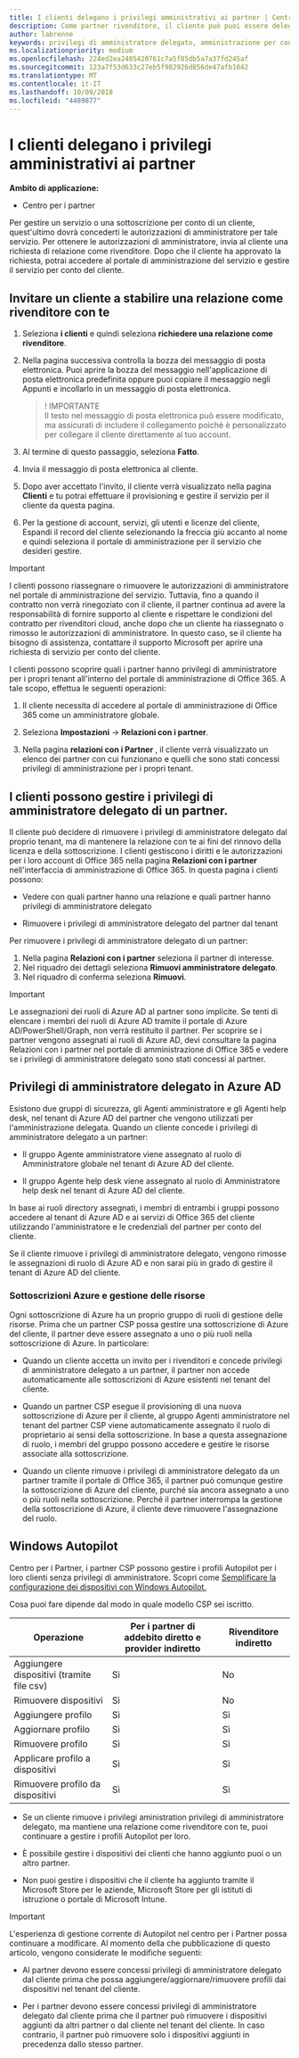 ```yaml
---
title: I clienti delegano i privilegi amministrativi ai partner | Centro per i partner
description: Come partner rivenditore, il cliente può puoi essere delegato loro come amministratore. È possibile anche rimuovere i privilegi.
author: labrenne
keywords: privilegi di amministratore delegato, amministrazione per conto di, rimuovere i privilegi, DAP, of AOBO
ms.localizationpriority: medium
ms.openlocfilehash: 224ed2ea2485420761c7a5f85db5a7a37fd245af
ms.sourcegitcommit: 123a7f53d633c27eb5f982926d856de47afb1042
ms.translationtype: MT
ms.contentlocale: it-IT
ms.lasthandoff: 10/09/2018
ms.locfileid: "4489877"
---
```

# <a name="customers-delegate-administration-privileges-to-partners"></a>I clienti delegano i privilegi amministrativi ai partner

**Ambito di applicazione:**

-  Centro per i partner

Per gestire un servizio o una sottoscrizione per conto di un cliente, quest'ultimo dovrà concederti le autorizzazioni di amministratore per tale servizio. Per ottenere le autorizzazioni di amministratore, invia al cliente una richiesta di relazione come rivenditore. Dopo che il cliente ha approvato la richiesta, potrai accedere al portale di amministrazione del servizio e gestire il servizio per conto del cliente. 

## <a name="invite-a-customer-to-establish-a-reseller-relationship-with-you"></a>Invitare un cliente a stabilire una relazione come rivenditore con te

1.  Seleziona **i clienti** e quindi seleziona **richiedere una relazione come rivenditore**.

2.  Nella pagina successiva controlla la bozza del messaggio di posta elettronica. Puoi aprire la bozza del messaggio nell'applicazione di posta elettronica predefinita oppure puoi copiare il messaggio negli Appunti e incollarlo in un messaggio di posta elettronica. 

    >! IMPORTANTE<br>
    >Il testo nel messaggio di posta elettronica può essere modificato, ma assicurati di includere il collegamento poiché è personalizzato per collegare il cliente direttamente al tuo account. 
    
3.  Al termine di questo passaggio, seleziona **Fatto**.

4.  Invia il messaggio di posta elettronica al cliente.

5.  Dopo aver accettato l'invito, il cliente verrà visualizzato nella pagina **Clienti** e tu potrai effettuare il provisioning e gestire il servizio per il cliente da questa pagina.

6.  Per la gestione di account, servizi, gli utenti e licenze del cliente, Espandi il record del cliente selezionando la freccia giù accanto al nome e quindi seleziona il portale di amministrazione per il servizio che desideri gestire.


> [!IMPORTANT]  
> I clienti possono riassegnare o rimuovere le autorizzazioni di amministratore nel portale di amministrazione del servizio. Tuttavia, fino a quando il contratto non verrà rinegoziato con il cliente, il partner continua ad avere la responsabilità di fornire supporto al cliente e rispettare le condizioni del contratto per rivenditori cloud, anche dopo che un cliente ha riassegnato o rimosso le autorizzazioni di amministratore. In questo caso, se il cliente ha bisogno di assistenza, contattare il supporto Microsoft per aprire una richiesta di servizio per conto del cliente.

I clienti possono scoprire quali i partner hanno privilegi di amministratore per i propri tenant all'interno del portale di amministrazione di Office 365. A tale scopo, effettua le seguenti operazioni:

1. Il cliente necessita di accedere al portale di amministrazione di Office 365 come un amministratore globale.

2. Seleziona **Impostazioni** → **Relazioni con i partner**.

3. Nella pagina **relazioni con i Partner** , il cliente verrà visualizzato un elenco dei partner con cui funzionano e quelli che sono stati concessi privilegi di amministrazione per i propri tenant.

## <a name="customers-can-manage-a-partners-delegated-admin-privileges"></a>I clienti possono gestire i privilegi di amministratore delegato di un partner. 

Il cliente può decidere di rimuovere i privilegi di amministratore delegato dal proprio tenant, ma di mantenere la relazione con te ai fini del rinnovo della licenza e della sottoscrizione. I clienti gestiscono i diritti e le autorizzazioni per i loro account di Office 365 nella pagina **Relazioni con i partner** nell'interfaccia di amministrazione di Office 365. In questa pagina i clienti possono:

- Vedere con quali partner hanno una relazione e quali partner hanno privilegi di amministratore delegato

- Rimuovere i privilegi di amministratore delegato del partner dal tenant

Per rimuovere i privilegi di amministratore delegato di un partner:

1. Nella pagina **Relazioni con i partner** seleziona il partner di interesse.
2. Nel riquadro dei dettagli seleziona **Rimuovi amministratore delegato**.
3. Nel riquadro di conferma seleziona **Rimuovi**.

> [!IMPORTANT]  
> Le assegnazioni dei ruoli di Azure AD al partner sono implicite. Se tenti di elencare i membri dei ruoli di Azure AD tramite il portale di Azure AD/PowerShell/Graph, non verrà restituito il partner. Per scoprire se i partner vengono assegnati ai ruoli di Azure AD, devi consultare la pagina Relazioni con i partner nel portale di amministrazione di Office 365 e vedere se i privilegi di amministratore delegato sono stati concessi al partner.

## <a name="delegated-admin-privileges-in-azure-ad"></a>Privilegi di amministratore delegato in Azure AD 

Esistono due gruppi di sicurezza, gli Agenti amministratore e gli Agenti help desk, nel tenant di Azure AD del partner che vengono utilizzati per l'amministrazione delegata. Quando un cliente concede i privilegi di amministratore delegato a un partner:

- Il gruppo Agente amministratore viene assegnato al ruolo di Amministratore globale nel tenant di Azure AD del cliente.

- Il gruppo Agente help desk viene assegnato al ruolo di Amministratore help desk nel tenant di Azure AD del cliente.

In base ai ruoli directory assegnati, i membri di entrambi i gruppi possono accedere al tenant di Azure AD e ai servizi di Office 365 del cliente utilizzando l'amministratore e le credenziali del partner per conto del cliente.

Se il cliente rimuove i privilegi di amministratore delegato, vengono rimosse le assegnazioni di ruolo di Azure AD e non sarai più in grado di gestire il tenant di Azure AD del cliente.

### <a name="azure-subscriptions-and-resource-management"></a>Sottoscrizioni Azure e gestione delle risorse

Ogni sottoscrizione di Azure ha un proprio gruppo di ruoli di gestione delle risorse. Prima che un partner CSP possa gestire una sottoscrizione di Azure del cliente, il partner deve essere assegnato a uno o più ruoli nella sottoscrizione di Azure. In particolare:

- Quando un cliente accetta un invito per i rivenditori e concede privilegi di amministratore delegato a un partner, il partner non accede automaticamente alle sottoscrizioni di Azure esistenti nel tenant del cliente.

- Quando un partner CSP esegue il provisioning di una nuova sottoscrizione di Azure per il cliente, al gruppo Agenti amministratore nel tenant del partner CSP viene automaticamente assegnato il ruolo di proprietario ai sensi della sottoscrizione. In base a questa assegnazione di ruolo, i membri del gruppo possono accedere e gestire le risorse associate alla sottoscrizione.

- Quando un cliente rimuove i privilegi di amministratore delegato da un partner tramite il portale di Office 365, il partner può comunque gestire la sottoscrizione di Azure del cliente, purché sia ancora assegnato a uno o più ruoli nella sottoscrizione. Perché il partner interrompa la gestione della sottoscrizione di Azure, il cliente deve rimuovere l'assegnazione del ruolo.

## <a name="windows-autopilot"></a>Windows Autopilot 

Centro per i Partner, i partner CSP possono gestire i profili Autopilot per i loro clienti senza privilegi di amministratore. Scopri come [Semplificare la configurazione dei dispositivi con Windows Autopilot.](https://docs.microsoft.com/partner-center/autopilot)

Cosa puoi fare dipende dal modo in quale modello CSP sei iscritto.

|**Operazione**   |**Per i partner di addebito diretto e provider indiretto**   |**Rivenditore indiretto**   |
|-----------------|-----------------------------------| -----------------------------|
|Aggiungere dispositivi (tramite file csv)  |Sì      |No|
|Rimuovere dispositivi   |Sì   |No|
|Aggiungere profilo   |Sì   | Sì   |
|Aggiornare profilo   |Sì    |Sì   |
|Rimuovere profilo   |Sì   |Sì   |
|Applicare profilo a dispositivi   |Sì   |Sì   |
|Rimuovere profilo da dispositivi   |Sì   |Sì   | 

- Se un cliente rimuove i privilegi aministration privilegi di amministratore delegato, ma mantiene una relazione come rivenditore con te, puoi continuare a gestire i profili Autopilot per loro.

- È possibile gestire i dispositivi dei clienti che hanno aggiunto puoi o un altro partner. 

- Non puoi gestire i dispositivi che il cliente ha aggiunto tramite il Microsoft Store per le aziende, Microsoft Store per gli istituti di istruzione o portale di Microsoft Intune.

> [!IMPORTANT]  
> L'esperienza di gestione corrente di Autopilot nel centro per i Partner possa continuare a modificare. Al momento della che pubblicazione di questo articolo, vengono considerate le modifiche seguenti:

  - Al partner devono essere concessi privilegi di amministratore delegato dal cliente prima che possa aggiungere/aggiornare/rimuovere profili dai dispositivi nel tenant del cliente.

- Per i partner devono essere concessi privilegi di amministratore delegato dal cliente prima che il partner può rimuovere i dispositivi aggiunti da altri partner o dal cliente nel tenant del cliente. In caso contrario, il partner può rimuovere solo i dispositivi aggiunti in precedenza dallo stesso partner.
